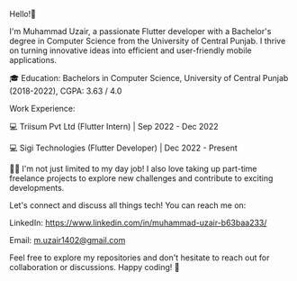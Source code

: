 Hello!👋 

I'm Muhammad Uzair, a passionate Flutter developer with a Bachelor's degree in Computer Science from the University of Central Punjab. I thrive on turning innovative ideas into efficient and user-friendly mobile applications.

🎓 Education: Bachelors in Computer Science, University of Central Punjab (2018-2022), CGPA: 3.63 / 4.0

Work Experience:

💻 Triisum Pvt Ltd (Flutter Intern) | Sep 2022 - Dec 2022

💻 Sigi Technologies (Flutter Developer) | Dec 2022 - Present

🧑‍💻‍ I'm not just limited to my day job! I also love taking up part-time freelance projects to explore new challenges and contribute to exciting developments.

Let's connect and discuss all things tech! You can reach me on:

LinkedIn: https://www.linkedin.com/in/muhammad-uzair-b63baa233/

Email: m.uzair1402@gmail.com

Feel free to explore my repositories and don't hesitate to reach out for collaboration or discussions. Happy coding! 🚀
